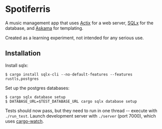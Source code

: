 # Spotiferris

A music management app that uses [Actix](https://actix.rs/) for a web server, [SQLx](https://github.com/launchbadge/sqlx) for the database, and [Askama](https://github.com/djc/askama) for templating.

Created as a learning experiment, not intended for any serious use.

## Installation

Install sqlx:

``` .sh-session
$ cargo install sqlx-cli --no-default-features --features rustls,postgres
```

Set up the postgres databases:

``` .sh-session
$ cargo sqlx database setup
$ DATABASE_URL=$TEST_DATABASE_URL cargo sqlx database setup
```

Tests should now pass, but they need to run in one thread -- execute with `./run_test`. Launch development server with `./server` (port 7000), which uses [cargo-watch](https://github.com/watchexec/cargo-watch).
